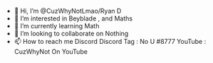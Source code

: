 - 👋 Hi, I’m @CuzWhyNotLmao/Ryan D
- 👀 I’m interested in Beyblade , and Maths
- 🌱 I’m currently learning Math
- 💞️ I’m looking to collaborate on Nothing
- 📫 How to reach me Discord
Discord Tag : No U #8777
YouTube : CuzWhyNot On YouTube

<!---
CuzWhyNotLmao/CuzWhyNotLmao is a ✨ special ✨ repository because its `README.md` (this file) appears on your GitHub profile.
You can click the Preview link to take a look at your changes.
--->
